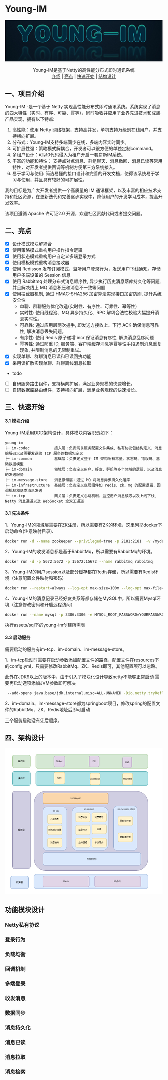 # Young-IM

![](/assets/logo.jpg)

<div align="center">
 Young-IM是基于Netty的高性能分布式即时通讯系统 </br>
 </div>
<div align="center"> 
  <a href=##一、项目介绍>介绍</a> |  <a href=##二、亮点>亮点</a> |  <a href=##三、快速开始>快速开始</a> |  <a href=##四、架构设计>结构设计</a>
</div>


## 一、项目介绍

Young-IM -是一个基于 Netty 实现高性能分布式即时通讯系统。系统实现了消息的四大特性（实时、有序、可靠、幂等），同时吸收并应用了业界先进技术和成熟产品实现，拥有以下特点:

1. 高性能：使用 Netty 网络框架，支持高并发，单机支持万级别在线用户，并支持横向扩展。
2. 分布式：Young-IM支持多端同步在线，多端内容实时同步。
3. 可扩展性强：策略模式解耦合，开发者可以很方便的单独定制command。
4. 多租户设计：可以0代码侵入为租户开启一套崭新IM系统。
5. 丰富的功能和特性： 支持点对点消息、群组聊天、消息撤回、消息已读等常用特性，对开发者提供回调等机制方便第三方系统接入。
6. 易于学习与使用: 简洁易懂的接口设计和完善的开发文档，使得该系统易于学习与使用，并且具有较好的可扩展性。

我的目标是为广大开发者提供一个高质量的 IM 通讯框架，以及丰富的相应技术支持和社区资源，在更新迭代和完善逐步实现中，降低用户的开发学习成本，提高开发效率。

该项目遵循 Apache 许可证2.0 开源，欢迎社区贡献代码或者提交问题。

## 二、亮点

* [x] 设计模式模块解耦合
* [x] 使用策略模式重构用户操作指令逻辑
* [x] 使用状态模式重构用户自定义多端登录方式
* [x] 使用模板模式重构消息接收器
* [x] 使用 Redisson 发布订阅模式，监听用户登录行为，发送用户下线通知。存储用户多端设备的 Session 信息
* [x] 使用 Rabbitmq 处理分布式消息顺序性, 异步执行历史消息落库持久化等问题, 并且解决线上 MQ 消息积压和消息不一致等问题
* [x] 使用拦截器机制, 通过 HMAC-SHA256 加密算法实现接口加密防刷, 提升系统安全性
  * 单聊、群聊服务优化改造(实时性、有序性、可靠性、幂等性)
  * 实时性: 使用线程池、MQ 异步持久化、RPC 解耦合法性校验大幅提升消息实时性。
  * 可靠性: 通过应用层两次握手, 即发送方接收上、下行 ACK 确保消息可靠性, 解决消息丢失问题。
  * 有序性: 使用 Redis 原子递增 incr 保证消息有序性, 解决消息乱序问题
  * 幂等性: 通过防重 ID, 服务端、客户端缓存消息等幂等性手段遏制消息重复现象, 并限制消息的无限制重试。
* [x] 实现单聊、群聊消息已读和已读回执功能
* [x] 采用读扩散实现单聊、群聊离线消息拉取
* todo
* [ ] 自研服务路由组件，支持横向扩展，满足业务规模的快速增长。
* [ ] 自研数据库路由组件，支持横向扩展，满足业务规模的快速增长。

## 三、快速开始

#### 3.1 模块介绍

Young-IM采用DDD架构设计，具体模块内容职责如下：

```text
young-im
├─ im-codec           接入层：负责网关服务配置文件集成、私有协议包结构定义、消息编解码以及需要发送给 TCP 服务的数据包定义
├─ im-common          基础层：负责定义整个 IM 架构所有常量、状态码、错误码、基础数据模型
├─ im-domain          领域层：负责定义用户、好友、群组等多个领域的逻辑，以及消息的发送服务
├─ im-message-store   消息存储层：通过 MQ 将消息异步持久化落库
├─ im-infrastructure  基础层：负责定义底层组件如 redis、zk、mq 的配置逻辑，回调机制和基类消息发送
└─ im-tcp             网关层：负责定义心跳机制、监控用户消息读取以及上线下线、Netty 消息通道以及 WebSocket 全双工通道
```

#### 3.1 先决条件

1、Young-IM的领域层需要在ZK注册，所以需要有ZK的环境，这里列举docker下启动命令(注意映射目录).

```bash
docker run -d --name zookeeper --privileged=true -p 2181:2181  -v /mydata/zookeeper/data:/data -v /mydata/zookeeper/conf:/conf -v /mydata/zookeeper/logs:/datalog zookeeper:3.5.7/
```

2、Young-IM的收发消息都是基于RabbitMq，所以需要有RabbitMq的环境。

```bash
docker run -d -p 5672:5672 -p 15672:15672 --name rabbitmq rabbitmq
```

3、Young-IM的用户session以及部分缓存都在Redis存储，所以需要有Redis环境（注意配置文件映射和密码）

```bash
docker run --restart=always --log-opt max-size=100m --log-opt max-file=2 -p 6379:6379 --name myredis -v /root/redis/config/myredis.conf:/etc/redis/redis.conf -v /root/redis/data:/data -d redis redis-server /etc/redis/redis.conf  --appendonly yes  --requirepass YOURPASSWORD!
```

4、Young-IM的消息记录已经好友关系等都存储在MySQL中，所以需要Mysql环境（注意修改密码和开启远程访问）

```bash
docker run --name mysql -p 3306:3306 -e MYSQL_ROOT_PASSWORD=YOURPASSWROD -d mysql:8.0.21 
```
执行assets/sql下的young-im创建所需表
#### 3.3 启动服务

需要启动的服务有im-tcp、im-domain、im-message-store。

1、im-tcp启动时需要在启动参数添加配置文件的路径，配置文件在resources下的config.yml，只需要修改RabbitMq、ZK、Redis即可，其他配置项可以忽略。

此外在JDK9以上的版本中，由于引入了模块化设计导致netty不能够正常启动 需要再启动选项添加JVM参数即可解决

```bash
 --add-opens java.base/jdk.internal.misc=ALL-UNNAMED -Dio.netty.tryReflectionSetAccessible=true
```

2、im-domain、im-message-store都为springboot项目，修改spring的配置文件的RabbitMq、ZK、Redis地址后即可启动

三个服务启动没有先后顺序。

## 四、架构设计

![](/assets/架构图.png)

## 功能模块设计

### Netty私有协议

### 登录行为

### 负载均衡

### 回调机制

### 多端登录

### 收发消息

### 数据同步

### 消息持久化

### 消息已读

### 消息拉取

### 消息检索

